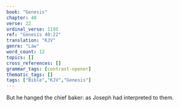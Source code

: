 ```yaml
---
book: "Genesis"
chapter: 40
verse: 22
ordinal_verse: 1195
ref: "Genesis 40:22"
translation: "KJV"
genre: "Law"
word_count: 12
topics: []
cross_references: []
grammar_tags: [contrast-opener]
thematic_tags: []
tags: ["Bible","KJV","Genesis"]
---
```

But he hanged the chief baker: as Joseph had interpreted to them.
